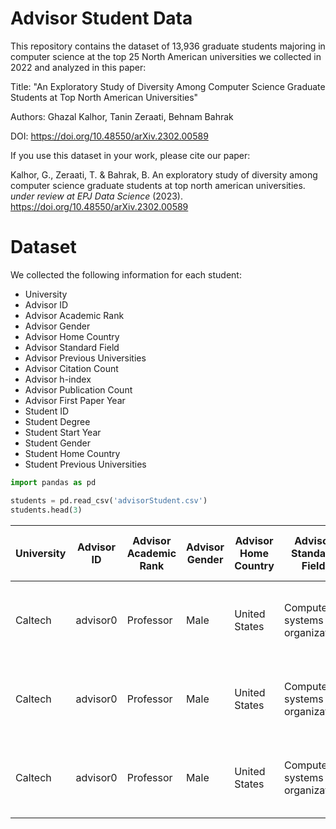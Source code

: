# Advisor Student Data

This repository contains the dataset of 13,936 graduate students majoring in computer science at the top 25 North American universities we collected in 2022 and analyzed in this paper:

Title: "An Exploratory Study of Diversity Among Computer Science Graduate Students at Top North American Universities"

Authors: Ghazal Kalhor, Tanin Zeraati, Behnam Bahrak

DOI: https://doi.org/10.48550/arXiv.2302.00589

If you use this dataset in your work, please cite our paper:

Kalhor, G., Zeraati, T. & Bahrak, B. An exploratory study of diversity among computer science graduate students at top north american universities. *under review at EPJ Data Science* (2023). https://doi.org/10.48550/arXiv.2302.00589

# Dataset

We collected the following information for each student:

* University
* Advisor ID
* Advisor Academic Rank
* Advisor Gender
* Advisor Home Country
* Advisor Standard Field
* Advisor Previous Universities
* Advisor Citation Count
* Advisor h-index
* Advisor Publication Count
* Advisor First Paper Year
* Student ID
* Student Degree
* Student Start Year
* Student Gender
* Student Home Country
* Student Previous Universities

```python
import pandas as pd

students = pd.read_csv('advisorStudent.csv')
students.head(3)
```

University|	Advisor ID|	Advisor Academic Rank|	Advisor Gender|	Advisor Home Country|	Advisor Standard Field|	Advisor Previous Universities|	Advisor Citation Count|	Advisor h-index|	Advisor Publication Count|	Advisor First Paper Year|	Student ID|	Student Degree|	Student Start Year|	Student Gender|	Student Home Country| Student Previous Universities|
|----|----|----|----|----|----|----|----|----|----|----|----|----|----|----|----|----|
|Caltech|	advisor0|	Professor|	Male|	United States|	Computer systems organization|	University of St. Thomas/University of California, Berkeley/University of California, Berkeley|	6798| 44| 307|	2002|	student0|	PHD| 2017|	Female|	United States|	Rice University|
|Caltech|	advisor0|	Professor|	Male|	United States|	Computer systems organization|	University of St. Thomas/University of California, Berkeley/University of California, Berkeley|	6798| 44| 307|	2002|	student1|	PHD| 2010|	Female|	China|	University of Science and Technology of China|
|Caltech|	advisor0|	Professor|	Male|	United States|	Computer systems organization|	University of St. Thomas/University of California, Berkeley/University of California, Berkeley|	6798| 44| 307|	2002|	student2|	PHD| 2017|	Female|	United States|	University of Nebraska - Lincoln|
